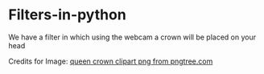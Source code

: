 # Filters-in-python
We have a filter in which using the webcam a crown will be placed on your head

Credits for Image:
<a href='https://pngtree.com/so/queen-crown-clipart'>queen crown clipart png from pngtree.com</a>
